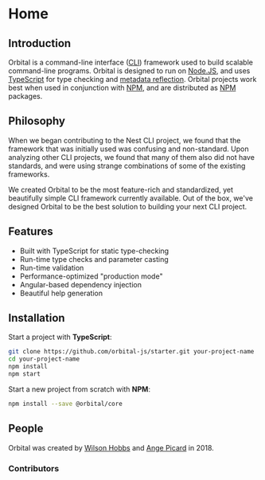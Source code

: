# Home

## Introduction

Orbital is a command-line interface ([CLI](https://en.wikipedia.org/wiki/Command-line_interface)) framework used to build scalable command-line programs. Orbital is designed to run on [Node.JS](http://nodejs.org), and uses [TypeScript](https://www.typescriptlang.org/) for type checking and [metadata reflection](https://www.npmjs.com/package/reflect-metadata). Orbital projects work best when used in conjunction with [NPM](https://www.npmjs.com/), and are distributed as [NPM](https://www.npmjs.com/) packages.

## Philosophy

When we began contributing to the Nest CLI project, we found that the framework that was initially used was confusing and non-standard. Upon analyzing other CLI projects, we found that many of them also did not have standards, and were using strange combinations of some of the existing frameworks.

We created Orbital to be the most feature-rich and standardized, yet beautifully simple CLI framework currently available. Out of the box, we've designed Orbital to be the best solution to building your next CLI project.

## Features

- Built with TypeScript for static type-checking
- Run-time type checks and parameter casting
- Run-time validation
- Performance-optimized "production mode"
- Angular-based dependency injection
- Beautiful help generation

## Installation

Start a project with **TypeScript**:

```sh
git clone https://github.com/orbital-js/starter.git your-project-name
cd your-project-name
npm install
npm start
```

Start a new project from scratch with **NPM**:

```bash
npm install --save @orbital/core
```

## People

Orbital was created by [Wilson Hobbs](https://wilsonhobbs.com) and [Ange Picard](https://twitter.com/MonsieurMan) in 2018.

### Contributors

<p class="contributors"></p>

